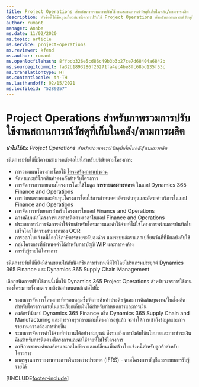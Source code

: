 ```yaml
---
title: Project Operations สำหรับภาพรวมการปรับใช้งานสถานการณ์วัสดุที่เก็บในคลัง/ตามการผลิต
description: หัวข้อนี้ให้ข้อมูลเกี่ยวกับชนิดการปรับใช้ Project Operations สำหรับสถานการณ์วัสดุที่เก็บในคลัง/ตามการผลิต
author: rumant
manager: Annbe
ms.date: 11/02/2020
ms.topic: article
ms.service: project-operations
ms.reviewer: kfend
ms.author: rumant
ms.openlocfilehash: 8ffbcb326e5cd86c49b3b3b27ce7d68404a6842b
ms.sourcegitcommit: fa32b1893286f20271fa4ec4be8fc68bd135f53c
ms.translationtype: HT
ms.contentlocale: th-TH
ms.lasthandoff: 02/15/2021
ms.locfileid: "5289257"
---
```

# <a name="project-operations-for-stockedproduction-based-scenarios-deployment-overview"></a>Project Operations สำหรับภาพรวมการปรับใช้งานสถานการณ์วัสดุที่เก็บในคลัง/ตามการผลิต

_**นำไปใช้กับ:** Project Operations สำหรับสถานการณ์วัสดุที่เก็บในคลัง/ตามการผลิต_


ชนิดการปรับใช้นี้มีความสามารถดังต่อไปนี้สำหรับบริษัทตามโครงการ:

- การวางแผนโครงการโดยใช้ [โครงสร้างการแบ่งงาน](work-breakdown-structures.md)
- จัดหาและบริโภคสินค้าคงคลังสำหรับโครงการ
- การจัดการการขายตามโครงการโดยใช้โมดูล **การขายและการตลาด** ในแอป Dynamics 365 Finance and Operations
- การกำหนดราคาและต้นทุนโครงการโดยใช้การกำหนดค่าอัตราต้นทุนและอัตราค่าบริการในแอป Finance and Operations
- การจัดการทรัพยากรสำหรับโครงการในแอป Finance and Operations
- ความคืบหน้าโครงการและการติดตามเวลาในแอป Finance and Operations
- ประสบการณ์การจัดการค่าใช้จ่ายสำหรับโครงการและค่าใช้จ่ายที่ไม่ใช่โครงการพร้อมการบันทึกใบเสร็จโดยใช้ความสามารถของ OCR
- การออกใบแจ้งหนี้โดยใช้ภาษีการขายระดับองค์กร และระบบอัตราแลกเปลี่ยนวันที่ที่มีผลบังคับใช้
- กลุ่มโครงการที่กำหนดค่าได้สำหรับการบัญชี WIP และการคงค้าง
- การรับรู้รายได้โครงการ

ชนิดการปรับใช้นี้ยังมีส่วนขยายให้กับฟังก์ชันการทำงานที่มีให้โดยโปรแกรมประยุกต์ Dynamics 365 Finance และ Dynamics 365 Supply Chain Management

เลือกชนิดการปรับใช้งานนี้เพื่อใช้ Dynamics 365 Project Operations สำหรับวงจรการใช้งานของโครงการทั้งหมด รวมถึงข้อกำหนดหลักต่อไปนี้:

- ระบบการจัดการโครงการที่ครอบคลุมซึ่งจัดการสินค้าประดิษฐ์และการคิดต้นทุนงาน/ใบสั่งผลิตสำหรับโครงการภายในและเรียกเก็บเงินได้สำหรับกำหนดการและการเงิน
- องค์กรที่มีแอป Dynamics 365 Finance หรือ Dynamics 365 Supply Chain and Manufacturing และการรวมธุรกรรมตามโครงการอยู่แล้ว จะทำให้การเข้าถึงข้อมูลและการรายงานความต้องการง่ายขึ้น
- ระบบการจัดการค่าใช้จ่ายที่ทำงานได้อย่างสมบูรณ์ ซึ่งรวมถึงการบังคับใช้นโยบายและการชำระเงินคืนสำหรับการติดตามโครงการและค่าใช้จ่ายที่ไม่ใช่โครงการ
- ภาษีการขายระดับองค์กรและกลไกอัตราแลกเปลี่ยนเพื่อสร้างใบแจ้งหนี้สำหรับลูกค้าสำหรับโครงการ
- มาตรฐานการรายงานทางการเงินระหว่างประเทศ (IFRS) - ตามโครงการบัญชีและระบบการรับรู้รายได้



[!INCLUDE[footer-include](../includes/footer-banner.md)]